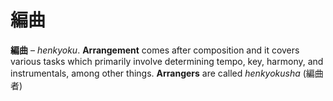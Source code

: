 # 編曲

**編曲** – *henkyoku*. **Arrangement** comes after composition and it covers various tasks which primarily involve determining tempo, key, harmony, and instrumentals, among other things. **Arrangers** are called *henkyokusha* (編曲者)
